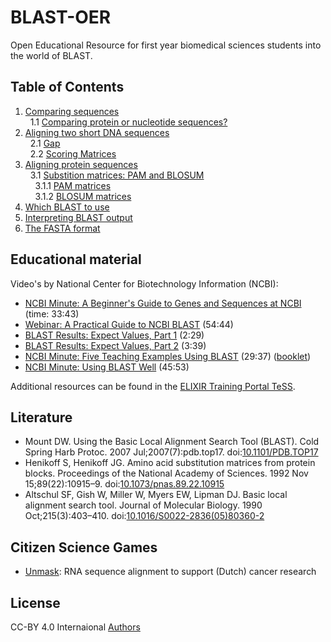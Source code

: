 # BLAST-OER

Open Educational Resource for first year biomedical sciences students into the world of BLAST.

## Table of Contents

1. [Comparing sequences](comparing.md) <br />
&nbsp;&nbsp;1.1 [Comparing protein or nucleotide sequences?](comparing.md#comparing-protein-or-nucleotide-sequences)
2. [Aligning two short DNA sequences](example.md) <br />
&nbsp;&nbsp;2.1 [Gap](example.md#gaps) <br />
&nbsp;&nbsp;2.2 [Scoring Matrices](example.md#scoring-matrices)
3. [Aligning protein sequences](protein.md) <br />
&nbsp;&nbsp;3.1 [Substition matrices: PAM and BLOSUM](protein.md#substition-matrices-pam-and-blosum) <br />
&nbsp;&nbsp;&nbsp;&nbsp;3.1.1 [PAM matrices](protein.md#pam-matrices) <br />
&nbsp;&nbsp;&nbsp;&nbsp;3.1.2 [BLOSUM matrices](protein.md#blosum-matrices)
4. [Which BLAST to use](which.md) <br />
5. [Interpreting BLAST output](ncbi.md) <br />
6. [The FASTA format](fasta.md) <br />

## Educational material

Video's by National Center for Biotechnology Information (NCBI):

* [NCBI Minute: A Beginner's Guide to Genes and Sequences at NCBI](https://www.youtube.com/watch?v=QIZ8QH6JcC8) (time: 33:43)
* [Webinar: A Practical Guide to NCBI BLAST](https://www.youtube.com/watch?v=KLBE0AuH-Sk) (54:44)
* [BLAST Results: Expect Values, Part 1](https://www.youtube.com/watch?v=ZN3RrXAe0uM) (2:29)
* [BLAST Results: Expect Values, Part 2](https://www.youtube.com/watch?v=dzRq-5BrGD4) (3:39)
* [NCBI Minute: Five Teaching Examples Using BLAST](https://www.youtube.com/watch?v=JKD5laNtwSc) (29:37) ([booklet](http://ftp.ncbi.nlm.nih.gov/pub/factsheets/Booklet_Teaching_BLAST.pdf)) 
* [NCBI Minute: Using BLAST Well](https://www.youtube.com/watch?v=2FW1dk5YQ3I) (45:53)

Additional resources can be found in the [ELIXIR Training Portal TeSS](https://tess.elixir-europe.org/search?q=blast).

## Literature

* Mount DW. Using the Basic Local Alignment Search Tool (BLAST). Cold Spring Harb Protoc. 2007
  Jul;2007(7):pdb.top17. doi:[10.1101/PDB.TOP17](https://doi.org/10.1101/PDB.TOP17)
* Henikoff S, Henikoff JG. Amino acid substitution matrices from protein blocks. Proceedings of
  the National Academy of Sciences. 1992 Nov 15;89(22):10915–9.  doi:[10.1073/pnas.89.22.10915](https://doi.org/10.1073/pnas.89.22.10915)
* Altschul SF, Gish W, Miller W, Myers EW, Lipman DJ. Basic local alignment search tool.
  Journal of Molecular Biology. 1990 Oct;215(3):403–410. doi:[10.1016/S0022-2836(05)80360-2](https://doi.org/10.1016/S0022-2836(05)80360-2)

## Citizen Science Games

* [Unmask](https://unmask.nl/): RNA sequence alignment to support (Dutch) cancer research

## License

CC-BY 4.0 Internaional [Authors](AUTHORS.txt)
